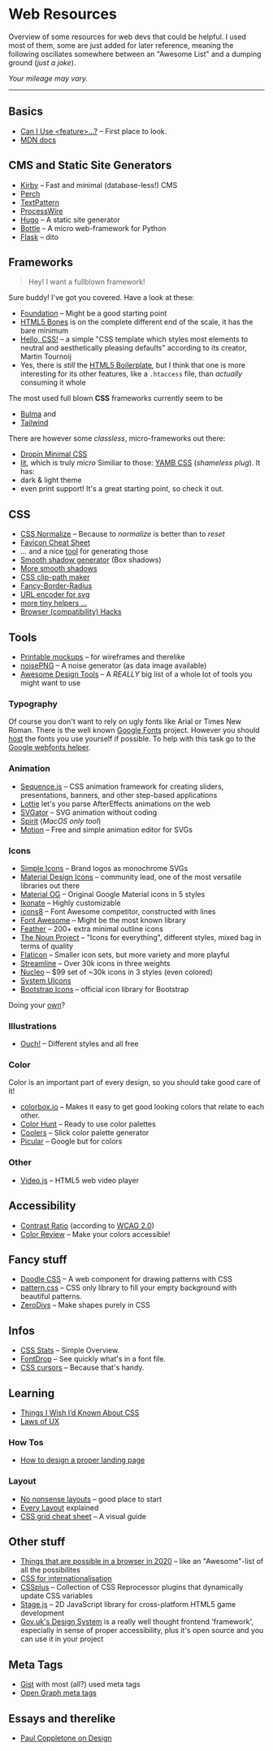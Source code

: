 # Web Resources
Overview of some resources for web devs that could be helpful. I used most of them, some are just added for later reference, meaning the following oscillates somewhere between an "Awesome List" and a dumping ground (_just a joke_).

_Your mileage may vary._

---

## Basics

- [Can I Use \<feature\>…?](https://caniuse.com/) – First place to look.
- [MDN docs](https://developer.mozilla.org/de/)



## CMS and Static Site Generators

- [Kirby](https://getkirby.com/) – Fast and minimal (database-less!) CMS
- [Perch](https://grabaperch.com/)
- [TextPattern](https://textpattern.com/)
- [ProcessWire](https://processwire.com/)
- [Hugo](https://gohugo.io/) – A static site generator
- [Bottle](http://bottlepy.org/docs/dev/index.html) – A micro web-framework for Python
- [Flask](https://palletsprojects.com/p/flask/) – dito


## Frameworks

> Hey! I want a fullblown framework!

Sure buddy! I've got you covered. Have a look at these:

- [Foundation](https://get.foundation/) – Might be a good starting point
- [HTML5 Bones](https://www.html5bones.com/) is on the complete different end of the scale, it has the bare minimum
- [Hello, CSS!](https://github.com/arp242/hello-css) – a simple "CSS template which styles most elements to neutral and aesthetically pleasing defaults" according to its creator, Martin Tournoij
- Yes, there is _still_ the [HTML5 Boilerplate](https://html5boilerplate.com/), but I think that one is more interesting for its other features, like a `.htaccess` file, than _actually_ consuming it whole

The most used full blown **CSS** frameworks currently seem to be 
- [Bulma](https://bulma.io/) and
- [Tailwind](https://tailwindcss.com/)

There are however some _classless_, micro-frameworks out there:
- [Dropin Minimal CSS](https://dohliam.github.io/dropin-minimal-css/)
- [lit](https://ajusa.github.io/lit/), which is truly _micro_
Similiar to those: [YAMB CSS](https://github.com/runxel/yamb-css) (_shameless plug_). It has:  
- dark & light theme
- even print support!
It's a great starting point, so check it out.


## CSS

- [CSS Normalize](http://necolas.github.io/normalize.css/) – Because to _normalize_ is better than to _reset_
- [Favicon Cheat Sheet](https://github.com/audreyr/favicon-cheat-sheet)
- … and a nice [tool](https://realfavicongenerator.net/) for generating those
- [Smooth shadow generator](https://brumm.af/shadows) (Box shadows)
- [More smooth shadows](https://larsenwork.com/easing-gradients/)
- [CSS clip-path maker](https://bennettfeely.com/clippy/)
- [Fancy-Border-Radius](https://9elements.github.io/fancy-border-radius)
- [URL encoder for svg](https://yoksel.github.io/url-encoder/)
- [more tiny helpers …](https://tiny-helpers.dev/)
- [Browser (compatibility) Hacks](http://browserhacks.com/)


## Tools

- [Printable mockups](https://github.com/alexadam/printable-mockups) – for wireframes and therelike
- [noisePNG](http://noisepng.com/) – A noise generator (as data image available)
- [Awesome Design Tools](https://github.com/LisaDziuba/Awesome-Design-Tools) – A _REALLY_ big list of a whole lot of tools you might want to use

### Typography
Of course you don't want to rely on ugly fonts like Arial or Times New Roman. There is the well known [Google Fonts](https://fonts.google.com/) project. However you should [host](https://www.tunetheweb.com/blog/should-you-self-host-google-fonts/) the fonts you use yourself if possible. To help with this task go to the [Google webfonts helper](https://google-webfonts-helper.herokuapp.com/fonts).

### Animation
- [Sequence.js](https://www.sequencejs.com/) – CSS animation framework for creating sliders, presentations, banners, and other step-based applications
- [Lottie](https://github.com/airbnb/lottie-web) let's you parse AfterEffects animations on the web
- [SVGator](https://www.svgator.com/) – SVG animation without coding
- [Spirit](https://spiritapp.io/) (_MacOS only tool_)
- [Motion](https://www.getmotion.io/) – Free and simple animation editor for SVGs

### Icons

- [Simple Icons](https://simpleicons.org/) – Brand logos as monochrome SVGs
- [Material Design Icons](https://materialdesignicons.com/) – community lead, one of the most versatile libraries out there
- [Material OG](https://material.io/resources/icons/?style=baseline) – Original Google Material icons in 5 styles
- [Ikonate](https://ikonate.com/) – Highly customizable
- [icons8](https://icons8.com/line-awesome) – Font Awesome competitor, constructed with lines
- [Font Awesome](https://fontawesome.com/) – Might be the most known library
- [Feather](https://feathericons.com/) – 200+ extra minimal outline icons
- [The Noun Project](https://thenounproject.com/) – "Icons for everything", different styles, mixed bag in terms of quality
- [Flaticon](https://www.flaticon.com/) – Smaller icon sets, but more variety and more playful
- [Streamline](https://streamlineicons.com/) – Over 30k icons in three weights
- [Nucleo](https://nucleoapp.com/premium-icons) – $99 set of ~30k icons in 3 styles (even colored)
- [System UIcons](https://systemuicons.com/)
- [Bootstrap Icons](https://github.com/twbs/icons) – official icon library for Bootstrap

Doing your [own](https://uxdesign.cc/7-principles-of-icon-design-e7187539e4a2)?

### Illustrations

- [Ouch!](https://icons8.com/ouch) – Different styles and all free

### Color
Color is an important part of every design, so you should take good care of it!

- [colorbox.io](https://www.colorbox.io) – Makes it easy to get good looking colors that relate to each other.
- [Color Hunt](https://colorhunt.co/) – Ready to use color palettes
- [Coolers](https://coolors.co/) – Slick color palette generator
- [Picular](https://picular.co/) – Google but for colors

### Other 
- [Video.js](https://videojs.com/) – HTML5 web video player


## Accessibility

- [Contrast Ratio](https://contrast-ratio.com/) (according to [WCAG 2.0](https://www.w3.org/TR/WCAG/#contrast-minimum))
- [Color Review](https://color.review/) – Make your colors accessible!


## Fancy stuff

- [Doodle CSS](https://css-doodle.com) – A web component for drawing patterns with CSS
- [pattern.css](https://github.com/bansal-io/pattern.css) – CSS only library to fill your empty background with beautiful patterns.
- [ZeroDivs](https://zerodivs.com/) – Make shapes purely in CSS


## Infos
- [CSS Stats](https://cssstats.com/) – Simple Overview.
- [FontDrop](https://fontdrop.info/) – See quickly what's in a font file.
- [CSS cursors](https://csscursor.info/) – Because that's handy.


## Learning

- [Things I Wish I’d Known About CSS](https://cssfordesigners.com/articles/things-i-wish-id-known-about-css)
- [Laws of UX](https://lawsofux.com/)

### How Tos
- [How to design a proper landing page](https://www.julian.com/guide/growth/landing-pages)

### Layout
- [No nonsense layouts](https://testdriven.io/blog/css-grid/) – good place to start
- [Every Layout](https://every-layout.dev/) explained
- [CSS grid cheat sheet](https://alialaa.github.io/css-grid-cheat-sheet/) – A visual guide


## Other stuff
- [Things that are possible in a browser in 2020](https://github.com/luruke/browser-2020) – like an "Awesome"-list of all the possibilites
- [CSS for internationalisation](https://www.chenhuijing.com/blog/css-for-i18n/)
- [CSSplus](https://github.com/tomhodgins/cssplus) – Collection of CSS Reprocessor plugins that dynamically update CSS variables
- [Stage.js](http://piqnt.com/stage.js/) – 2D JavaScript library for cross-platform HTML5 game development
- [Gov.uk's Design System](https://design-system.service.gov.uk/get-started/) is a really well thought frontend 'framework', especially in sense of proper accessibility, plus it's open source and you can use it in your project


## Meta Tags
- [Gist](https://gist.github.com/lancejpollard/1978404) with most (all?) used meta tags
- [Open Graph meta tags](https://ogp.me/)


## Essays and therelike
- [Paul Coppletone on Design](https://paul.copplest.one/blog/design.html)

